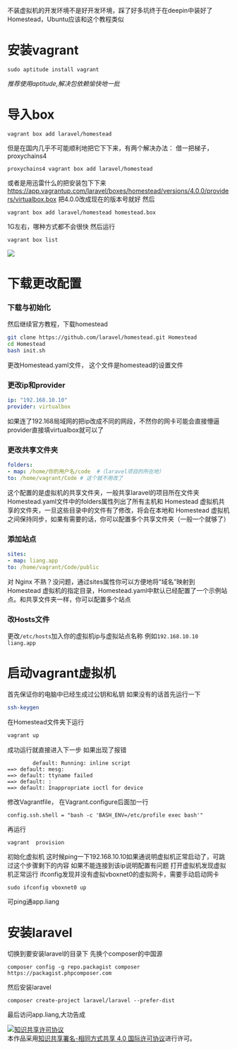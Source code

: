 不装虚拟机的开发环境不是好开发环境，踩了好多坑终于在deepin中装好了Homestead，Ubuntu应该和这个教程类似
# 安装vagrant
	sudo aptitude install vagrant
*推荐使用aptitude,解决包依赖愉快地一批*
# 导入box
	vagrant box add laravel/homestead
但是在国内几乎不可能顺利地把它下下来，有两个解决办法：
借一把梯子，proxychains4 
```
proxychains4 vagrant box add laravel/homestead
```
或者是用迅雷什么的把安装包下下来
https://app.vagrantup.com/laravel/boxes/homestead/versions/4.0.0/providers/virtualbox.box
把4.0.0改成现在的版本号就好
然后
```
vagrant box add laravel/homestead homestead.box
```
1G左右，哪种方式都不会很快
然后运行
```bash
vagrant box list
```
![](https://code.felinae98.cn/wp-content/uploads/2017/11/cc2227b4745cc138934c050d27aa3ba7.png)
# 下载更改配置
### 下载与初始化
然后继续官方教程，下载homestead
```bash
git clone https://github.com/laravel/homestead.git Homestead
cd Homestead
bash init.sh
```
更改Homestead.yaml文件， 这个文件是homestead的设置文件
### 更改ip和provider
```yaml
ip: "192.168.10.10"
provider: virtualbox
```
如果连了192.168局域网的把ip改成不同的网段，不然你的网卡可能会直接懵逼
provider直接填virtualbox就可以了
### 更改共享文件夹
```yaml
folders:
- map: /home/你的用户名/code  #（laravel项目的所在地）
to: /home/vagrant/Code # 这个就不用改了
```
这个配置的是虚拟机的共享文件夹，一般共享laravel的项目所在文件夹
Homestead.yaml文件中的folders属性列出了所有主机和 Homestead 虚拟机共享的文件夹，一旦这些目录中的文件有了修改，将会在本地和 Homestead 虚拟机之间保持同步，如果有需要的话，你可以配置多个共享文件夹（一般一个就够了）
### 添加站点
```yaml
sites:
- map: liang.app
to: /home/vagrant/Code/public
```
对 Nginx 不熟？没问题，通过sites属性你可以方便地将“域名”映射到 Homestead 虚拟机的指定目录，Homestead.yaml中默认已经配置了一个示例站点。和共享文件夹一样，你可以配置多个站点
### 改Hosts文件
更改`/etc/hosts`加入你的虚拟机ip与虚拟站点名称
例如`192.168.10.10 liang.app`
# 启动vagrant虚拟机
首先保证你的电脑中已经生成过公钥和私钥
如果没有的话首先运行一下
```bash
ssh-keygen
```
在Homestead文件夹下运行
```bash
vagrant up
```
成功运行就直接进入下一步
如果出现了报错
```
        default: Running: inline script
==> default: mesg:
==> default: ttyname failed
==> default: :
==> default: Inappropriate ioctl for device
```
修改Vagrantfile， 在Vagrant.configure后面加一行
```
config.ssh.shell = "bash -c 'BASH_ENV=/etc/profile exec bash'"
```
再运行
```
vagrant  provision
```
初始化虚拟机
这时候ping一下192.168.10.10如果通说明虚拟机正常启动了，可跳过这个步骤剩下的内容
如果不能连接到该ip说明配置有问题
打开虚拟机发现虚拟机正常运行
ifconfig发现并没有虚拟vboxnet0的虚拟网卡，需要手动启动网卡
```
sudo ifconfig vboxnet0 up
```
可ping通app.liang
# 安装laravel
切换到要安装laravel的目录下
先换个composer的中国源
```
composer config -g repo.packagist composer https://packagist.phpcomposer.com
```
然后安装laravel
```
composer create-project laravel/laravel --prefer-dist
```
最后访问app.liang,大功告成

<a rel="license" href="http://creativecommons.org/licenses/by-sa/4.0/"><img alt="知识共享许可协议" style="border-width:0" src="https://i.creativecommons.org/l/by-sa/4.0/88x31.png" /></a><br />本作品采用<a rel="license" href="http://creativecommons.org/licenses/by-sa/4.0/">知识共享署名-相同方式共享 4.0 国际许可协议</a>进行许可。